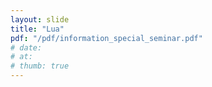 ```yaml
---
layout: slide
title: "Lua"
pdf: "/pdf/information_special_seminar.pdf"
# date:
# at: 
# thumb: true
---
```

